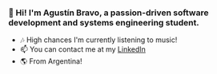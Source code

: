 ### 👋 Hi! I'm Agustín Bravo, a passion-driven software development and systems engineering student.

- 🎶 High chances I'm currently listening to music!
- 📫 You can contact me at my [LinkedIn](https://www.linkedin.com/in/agustinbravop/)
- 🌎 From Argentina!
